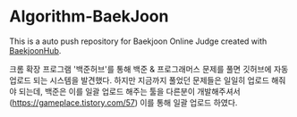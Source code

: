 # Algorithm-BaekJoon
This is a auto push repository for Baekjoon Online Judge created with [BaekjoonHub](https://github.com/BaekjoonHub/BaekjoonHub).

크롬 확장 프로그램 '백준허브'를 통해 백준 & 프로그래머스 문제를 풀면 깃허브에 자동 업로드 되는 시스템을 발견했다.
하지만 지금까지 풀었던 문제들은 일일히 업로드 해줘야 되는데,
백준은 이를 일괄 업로드 해주는 툴을 다른분이 개발해주셔서 (https://gameplace.tistory.com/57)
이를 통해 일괄 업로드 하였다.
